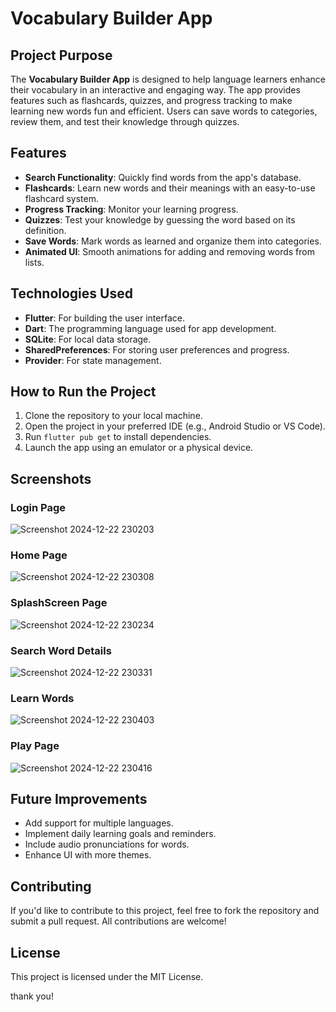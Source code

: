 # Vocabulary Builder App

## Project Purpose

The **Vocabulary Builder App** is designed to help language learners enhance their vocabulary in an interactive and engaging way. The app provides features such as flashcards, quizzes, and progress tracking to make learning new words fun and efficient. Users can save words to categories, review them, and test their knowledge through quizzes.

## Features

- **Search Functionality**: Quickly find words from the app's database.
- **Flashcards**: Learn new words and their meanings with an easy-to-use flashcard system.
- **Progress Tracking**: Monitor your learning progress.
- **Quizzes**: Test your knowledge by guessing the word based on its definition.
- **Save Words**: Mark words as learned and organize them into categories.
- **Animated UI**: Smooth animations for adding and removing words from lists.

## Technologies Used

- **Flutter**: For building the user interface.
- **Dart**: The programming language used for app development.
- **SQLite**: For local data storage.
- **SharedPreferences**: For storing user preferences and progress.
- **Provider**: For state management.

## How to Run the Project

1. Clone the repository to your local machine.
2. Open the project in your preferred IDE (e.g., Android Studio or VS Code).
3. Run `flutter pub get` to install dependencies.
4. Launch the app using an emulator or a physical device.

## Screenshots

### Login Page
![Screenshot 2024-12-22 230203](https://github.com/user-attachments/assets/1c4484b7-2914-4e70-96dc-ea8c0b55c6ad)


### Home Page
![Screenshot 2024-12-22 230308](https://github.com/user-attachments/assets/0a682e20-4465-4ed7-8387-618a57acb16b)


### SplashScreen Page
![Screenshot 2024-12-22 230234](https://github.com/user-attachments/assets/0accf3dc-f492-4399-87ef-ea514704fc31)


### Search Word Details
![Screenshot 2024-12-22 230331](https://github.com/user-attachments/assets/c4fec165-9259-49ba-a539-dd5fd38e2f15)


### Learn Words 
![Screenshot 2024-12-22 230403](https://github.com/user-attachments/assets/10d5ea51-6c16-48ea-8ac2-4d22275e7edf)


### Play Page
![Screenshot 2024-12-22 230416](https://github.com/user-attachments/assets/5950347c-75ff-4259-a929-4df4d8fae45b)



## Future Improvements

- Add support for multiple languages.
- Implement daily learning goals and reminders.
- Include audio pronunciations for words.
- Enhance UI with more themes.

## Contributing

If you'd like to contribute to this project, feel free to fork the repository and submit a pull request. All contributions are welcome!

## License

This project is licensed under the MIT License.

thank you!
